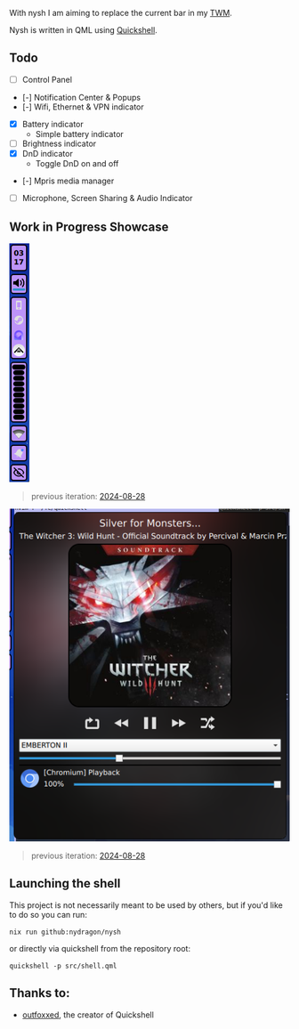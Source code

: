 With nysh I am aiming to replace the current bar in my [TWM].

Nysh is written in QML using [Quickshell].

## Todo

- [ ] Control Panel
- [-] Notification Center & Popups
- [-] Wifi, Ethernet & VPN indicator
- [x] Battery indicator
  - Simple battery indicator
- [ ] Brightness indicator
- [x] DnD indicator
  - Toggle DnD on and off
- [-] Mpris media manager
- [ ] Microphone, Screen Sharing & Audio Indicator

## Work in Progress Showcase

![Main Bar](./screenshots/2024-09-28-main-bar.png)

> previous iteration: [2024-08-28](./screenshots/2024-08-28-main-bar.png)

![Audio Manager](./screenshots/2024-09-28-audio-and-music-window.png)

> previous iteration: [2024-08-28](./screenshots/2024-08-28-audio-manager.png)

## Launching the shell

This project is not necessarily meant to be used by others, but if you'd like to do so you can run:

```console
nix run github:nydragon/nysh
```

or directly via quickshell from the repository root:

```console
quickshell -p src/shell.qml
```

## Thanks to:

- [outfoxxed], the creator of Quickshell

[Quickshell]: https://quickshell.outfoxxed.me/
[TWM]: https://en.wikipedia.org/wiki/Tiling_window_manager
[outfoxxed]: https://git.outfoxxed.me/outfoxxed/
